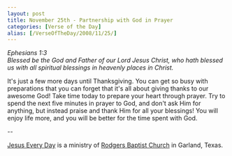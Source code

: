 ```yaml
---
layout: post
title: November 25th - Partnership with God in Prayer
categories: [Verse of the Day]
alias: [/VerseOfTheDay/2008/11/25/]
---
```


_Ephesians 1:3  
Blessed be the God and Father of our Lord Jesus Christ, who hath
blessed us with all spiritual blessings in heavenly places in
Christ._

It's just a few more days until Thanksgiving. You can get so busy
with preparations that you can forget that it's all about giving
thanks to our awesome God! Take time today to prepare your heart
through prayer. Try to spend the next five minutes in prayer to God,
and don't ask Him for anything, but instead praise and thank Him for
all your blessings! You will enjoy life more, and you will be better
for the time spent with God.

 --

<a href=http://jesuseveryday.net>Jesus Every Day</a> is a ministry of <a href=http://rodgersbaptist.net>Rodgers Baptist Church</a> in Garland, Texas.
